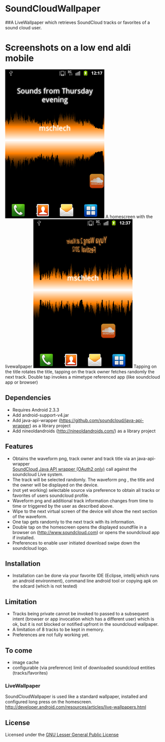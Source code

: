 SoundCloudWallpaper
===================
##A LiveWallpaper which retrieves SoundCloud tracks or favorites of a sound cloud user. 


# Screenshots on a low end aldi mobile
![HomeScreen](https://github.com/mschlech/SoundCloudWallpaper/raw/master/pics/soundcloudwallpaper1.png)
A homescreen with the livewallpaper
![HomeScreen surfing on soundcloud wave](https://github.com/mschlech/SoundCloudWallpaper/raw/master/pics/soundcloudpressbelowTitle.png)
Tapping on the title rotates the title, tapping on the track owner fetches randomly the next track. Double tap invokes 
a mimetype referenced app (like soundcloud app or browser)
 
 
 
## Dependencies
 * Requires Android 2.3.3 
 * Add android-support-v4.jar
 * Add java-api-wrapper (https://github.com/soundcloud/java-api-wrapper) as a library project
 * Add nineoldandroids (http://nineoldandroids.com/) as a library project

## Features
 
 * Obtains the waveform png, track owner and track title via an java-api-wrapper  
   [SoundCloud Java API wrapper (OAuth2 only)](https://github.com/soundcloud/java-api-wrapper) call against the soundcloud Live system.
 * The track will be selected randomly. The waveform png , the title and the owner will be displayed on the device.
 * (not yet working) selectable source via preference to obtain all tracks or favorites of users soundcloud profile. 
 * Waveform png and additional track information changes from time to time or triggered by the user as described above. 
 * Wipe to the next virtual screen of the device will show the next section of the waveform.
 * One tap gets randomly to the next track with its information.
 * Double tap on the homescreen opens the displayed soundfile in a browser on (http://www.soundcloud.com)
   or opens the soundcloud app if installed.
 * Preferences to enable user initiated download swipe down the soundcloud logo.
 

## Installation
 * Installation can be done via your favorite IDE (Eclipse, intellij which runs an android environment),
   command line android tool or copying apk on the sdcard (which is not tested)
 
## Limitation
 * Tracks being private cannot be invoked to passed to a subsequent intent (browser or app invocation which has a different user) which is ok, but it is not 
   blocked or notified upfront in the soundcloud wallpaper.
 * A limitation of 8 tracks to be kept in memory.
 * Preferences are not fully working yet. 

## To come 
 * image cache 
 * configurable (via preference) limit of downloaded soundcloud entities (tracks/favorites)
 
### LiveWallpaper

SoundCloudWallpaper is used like a standard wallpaper, installed and configured long press on the homescreen.
<http://developer.android.com/resources/articles/live-wallpapers.html>

## License

Licensed under the [GNU Lesser General Public License ](http://www.gnu.org/licenses/lgpl-3.0-standalone.html)
